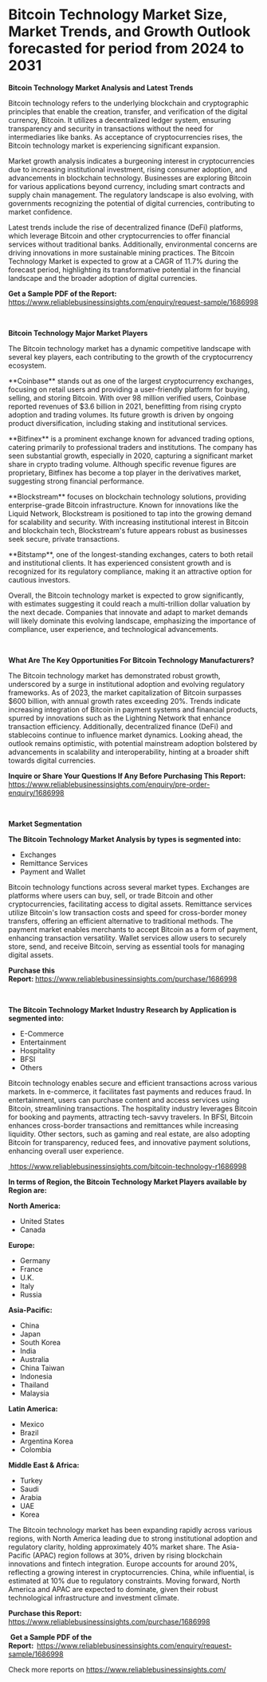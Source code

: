 <p><h1>Bitcoin Technology Market Size, Market Trends, and Growth Outlook forecasted for period from 2024 to 2031</h1></p><p><strong>Bitcoin Technology Market Analysis and Latest Trends</strong></p>
<p><p>Bitcoin technology refers to the underlying blockchain and cryptographic principles that enable the creation, transfer, and verification of the digital currency, Bitcoin. It utilizes a decentralized ledger system, ensuring transparency and security in transactions without the need for intermediaries like banks. As acceptance of cryptocurrencies rises, the Bitcoin technology market is experiencing significant expansion.</p><p>Market growth analysis indicates a burgeoning interest in cryptocurrencies due to increasing institutional investment, rising consumer adoption, and advancements in blockchain technology. Businesses are exploring Bitcoin for various applications beyond currency, including smart contracts and supply chain management. The regulatory landscape is also evolving, with governments recognizing the potential of digital currencies, contributing to market confidence.</p><p>Latest trends include the rise of decentralized finance (DeFi) platforms, which leverage Bitcoin and other cryptocurrencies to offer financial services without traditional banks. Additionally, environmental concerns are driving innovations in more sustainable mining practices. The Bitcoin Technology Market is expected to grow at a CAGR of 11.7% during the forecast period, highlighting its transformative potential in the financial landscape and the broader adoption of digital currencies.</p></p>
<p><strong>Get a Sample PDF of the Report:&nbsp;</strong> <a href="https://www.reliablebusinessinsights.com/enquiry/request-sample/1686998?utm_campaign=100&utm_medium=2&utm_source=Github&utm_content=ia&utm_term=31122024&utm_id=bitcoin-technology">https://www.reliablebusinessinsights.com/enquiry/request-sample/1686998</a></p>
<p>&nbsp;</p>
<p><strong>Bitcoin Technology Major Market Players</strong></p>
<p><p>The Bitcoin technology market has a dynamic competitive landscape with several key players, each contributing to the growth of the cryptocurrency ecosystem. </p><p>**Coinbase** stands out as one of the largest cryptocurrency exchanges, focusing on retail users and providing a user-friendly platform for buying, selling, and storing Bitcoin. With over 98 million verified users, Coinbase reported revenues of $3.6 billion in 2021, benefitting from rising crypto adoption and trading volumes. Its future growth is driven by ongoing product diversification, including staking and institutional services.</p><p>**Bitfinex** is a prominent exchange known for advanced trading options, catering primarily to professional traders and institutions. The company has seen substantial growth, especially in 2020, capturing a significant market share in crypto trading volume. Although specific revenue figures are proprietary, Bitfinex has become a top player in the derivatives market, suggesting strong financial performance.</p><p>**Blockstream** focuses on blockchain technology solutions, providing enterprise-grade Bitcoin infrastructure. Known for innovations like the Liquid Network, Blockstream is positioned to tap into the growing demand for scalability and security. With increasing institutional interest in Bitcoin and blockchain tech, Blockstream's future appears robust as businesses seek secure, private transactions.</p><p>**Bitstamp**, one of the longest-standing exchanges, caters to both retail and institutional clients. It has experienced consistent growth and is recognized for its regulatory compliance, making it an attractive option for cautious investors. </p><p>Overall, the Bitcoin technology market is expected to grow significantly, with estimates suggesting it could reach a multi-trillion dollar valuation by the next decade. Companies that innovate and adapt to market demands will likely dominate this evolving landscape, emphasizing the importance of compliance, user experience, and technological advancements.</p></p>
<p>&nbsp;</p>
<p><strong>What Are The Key Opportunities For Bitcoin Technology Manufacturers?</strong></p>
<p><p>The Bitcoin technology market has demonstrated robust growth, underscored by a surge in institutional adoption and evolving regulatory frameworks. As of 2023, the market capitalization of Bitcoin surpasses $600 billion, with annual growth rates exceeding 20%. Trends indicate increasing integration of Bitcoin in payment systems and financial products, spurred by innovations such as the Lightning Network that enhance transaction efficiency. Additionally, decentralized finance (DeFi) and stablecoins continue to influence market dynamics. Looking ahead, the outlook remains optimistic, with potential mainstream adoption bolstered by advancements in scalability and interoperability, hinting at a broader shift towards digital currencies.</p></p>
<p><strong>Inquire or Share Your Questions If Any Before Purchasing This Report:</strong> <a href="https://www.reliablebusinessinsights.com/enquiry/pre-order-enquiry/1686998?utm_campaign=100&utm_medium=2&utm_source=Github&utm_content=ia&utm_term=31122024&utm_id=bitcoin-technology">https://www.reliablebusinessinsights.com/enquiry/pre-order-enquiry/1686998</a></p>
<p>&nbsp;</p>
<p><strong>Market Segmentation</strong></p>
<p><strong>The Bitcoin Technology Market Analysis by types is segmented into:</strong></p>
<p><ul><li>Exchanges</li><li>Remittance Services</li><li>Payment and Wallet</li></ul></p>
<p><p>Bitcoin technology functions across several market types. Exchanges are platforms where users can buy, sell, or trade Bitcoin and other cryptocurrencies, facilitating access to digital assets. Remittance services utilize Bitcoin's low transaction costs and speed for cross-border money transfers, offering an efficient alternative to traditional methods. The payment market enables merchants to accept Bitcoin as a form of payment, enhancing transaction versatility. Wallet services allow users to securely store, send, and receive Bitcoin, serving as essential tools for managing digital assets.</p></p>
<p><strong>Purchase this Report:&nbsp;</strong><a href="https://www.reliablebusinessinsights.com/purchase/1686998?utm_campaign=100&utm_medium=2&utm_source=Github&utm_content=ia&utm_term=31122024&utm_id=bitcoin-technology">https://www.reliablebusinessinsights.com/purchase/1686998</a></p>
<p>&nbsp;</p>
<p><strong>The Bitcoin Technology Market Industry Research by Application is segmented into:</strong></p>
<p><ul><li>E-Commerce</li><li>Entertainment</li><li>Hospitality</li><li>BFSI</li><li>Others</li></ul></p>
<p><p>Bitcoin technology enables secure and efficient transactions across various markets. In e-commerce, it facilitates fast payments and reduces fraud. In entertainment, users can purchase content and access services using Bitcoin, streamlining transactions. The hospitality industry leverages Bitcoin for booking and payments, attracting tech-savvy travelers. In BFSI, Bitcoin enhances cross-border transactions and remittances while increasing liquidity. Other sectors, such as gaming and real estate, are also adopting Bitcoin for transparency, reduced fees, and innovative payment solutions, enhancing overall user experience.</p></p>
<p><a href="https://www.reliablebusinessinsights.com/bitcoin-technology-r1686998?utm_campaign=100&utm_medium=2&utm_source=Github&utm_content=ia&utm_term=31122024&utm_id=bitcoin-technology">&nbsp;https://www.reliablebusinessinsights.com/bitcoin-technology-r1686998</a></p>
<p><strong>In terms of Region, the Bitcoin Technology Market Players available by Region are:</strong></p>
<p>
    <p> <strong> North America: </strong>
        <ul>
            <li>United States</li>
            <li>Canada</li>
        </ul>
        </p> 
    <p> <strong> Europe: </strong>
        <ul>
            <li>Germany</li>
            <li>France</li>
            <li>U.K.</li>
            <li>Italy</li>
            <li>Russia</li>
        </ul>
        </p> 
    <p> <strong> Asia-Pacific: </strong>
        <ul>
            <li>China</li>
            <li>Japan</li>
            <li>South Korea</li>
            <li>India</li>
            <li>Australia</li>
            <li>China Taiwan</li>
            <li>Indonesia</li>
            <li>Thailand</li>
            <li>Malaysia</li>
        </ul>
        </p> 
    <p> <strong> Latin America: </strong>
        <ul>
            <li>Mexico</li>
            <li>Brazil</li>
            <li>Argentina Korea</li>
            <li>Colombia</li>
        </ul>
        </p> 
    <p> <strong> Middle East & Africa: </strong>
        <ul>
            <li>Turkey</li>
            <li>Saudi</li>
            <li>Arabia</li>
            <li>UAE</li>
            <li>Korea</li>
        </ul>
    </p>
    </p>
<p><p>The Bitcoin technology market has been expanding rapidly across various regions, with North America leading due to strong institutional adoption and regulatory clarity, holding approximately 40% market share. The Asia-Pacific (APAC) region follows at 30%, driven by rising blockchain innovations and fintech integration. Europe accounts for around 20%, reflecting a growing interest in cryptocurrencies. China, while influential, is estimated at 10% due to regulatory constraints. Moving forward, North America and APAC are expected to dominate, given their robust technological infrastructure and investment climate.</p></p>
<p><strong>Purchase this Report: </strong><a href="https://www.reliablebusinessinsights.com/purchase/1686998?utm_campaign=100&utm_medium=2&utm_source=Github&utm_content=ia&utm_term=31122024&utm_id=bitcoin-technology">https://www.reliablebusinessinsights.com/purchase/1686998</a></p>
<p>&nbsp;<strong>Get a Sample PDF of the Report:&nbsp;&nbsp;</strong><a href="https://www.reliablebusinessinsights.com/enquiry/request-sample/1686998?utm_campaign=100&utm_medium=2&utm_source=Github&utm_content=ia&utm_term=31122024&utm_id=bitcoin-technology">https://www.reliablebusinessinsights.com/enquiry/request-sample/1686998</a></p>
<p><strong></strong></p>
<p>Check more reports on <a href="https://www.reliablebusinessinsights.com/?utm_campaign=100&utm_medium=2&utm_source=Github&utm_content=ia&utm_term=31122024&utm_id=bitcoin-technology">https://www.reliablebusinessinsights.com/</a></p>